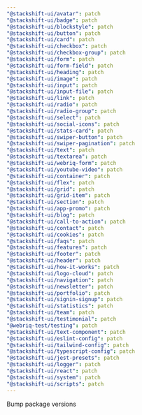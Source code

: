 ```yaml
---
"@stackshift-ui/avatar": patch
"@stackshift-ui/badge": patch
"@stackshift-ui/blockstyle": patch
"@stackshift-ui/button": patch
"@stackshift-ui/card": patch
"@stackshift-ui/checkbox": patch
"@stackshift-ui/checkbox-group": patch
"@stackshift-ui/form": patch
"@stackshift-ui/form-field": patch
"@stackshift-ui/heading": patch
"@stackshift-ui/image": patch
"@stackshift-ui/input": patch
"@stackshift-ui/input-file": patch
"@stackshift-ui/link": patch
"@stackshift-ui/radio": patch
"@stackshift-ui/radio-group": patch
"@stackshift-ui/select": patch
"@stackshift-ui/social-icons": patch
"@stackshift-ui/stats-card": patch
"@stackshift-ui/swiper-button": patch
"@stackshift-ui/swiper-pagination": patch
"@stackshift-ui/text": patch
"@stackshift-ui/textarea": patch
"@stackshift-ui/webriq-form": patch
"@stackshift-ui/youtube-video": patch
"@stackshift-ui/container": patch
"@stackshift-ui/flex": patch
"@stackshift-ui/grid": patch
"@stackshift-ui/grid-item": patch
"@stackshift-ui/section": patch
"@stackshift-ui/app-promo": patch
"@stackshift-ui/blog": patch
"@stackshift-ui/call-to-action": patch
"@stackshift-ui/contact": patch
"@stackshift-ui/cookies": patch
"@stackshift-ui/faqs": patch
"@stackshift-ui/features": patch
"@stackshift-ui/footer": patch
"@stackshift-ui/header": patch
"@stackshift-ui/how-it-works": patch
"@stackshift-ui/logo-cloud": patch
"@stackshift-ui/navigation": patch
"@stackshift-ui/newsletter": patch
"@stackshift-ui/portfolio": patch
"@stackshift-ui/signin-signup": patch
"@stackshift-ui/statistics": patch
"@stackshift-ui/team": patch
"@stackshift-ui/testimonial": patch
"@webriq-test/testing": patch
"@stackshift-ui/text-component": patch
"@stackshift-ui/eslint-config": patch
"@stackshift-ui/tailwind-config": patch
"@stackshift-ui/typescript-config": patch
"@stackshift-ui/jest-presets": patch
"@stackshift-ui/logger": patch
"@stackshift-ui/react": patch
"@stackshift-ui/system": patch
"@stackshift-ui/scripts": patch
---
```


Bump package versions
